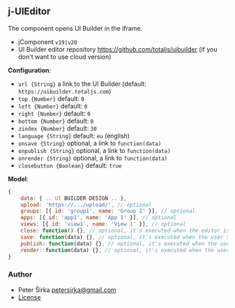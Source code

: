 ## j-UIEditor

The component opens UI Builder in the iframe.

- jComponent `v19|v20`
- UI Builder editor repository <https://github.com/totaljs/uibuilder> (if you don't want to use cloud version)

__Configuration__:

- `url {String}` a link to the UI Builder (default: `https://uibuilder.totaljs.com`)
- `top {Number}` default: `0`
- `left {Number}` default: `0`
- `right {Number}` default: `0`
- `bottom {Number}` default: `0`
- `zindex {Number}` default: `30`
- `language {String}` default: `eu` (english)
- `onsave {String}` optional, a link to `function(data)`
- `onpublish {String}` optional, a link to `function(data)`
- `onrender {String}` optional, a link to `function(data)`
- `closebutton {Boolean}` default: `true`

__Model__:

```js
{
	data: { .. UI BUILDER DESIGN .. },
	upload: 'https://.../upload/', // optional
	groups: [{ id: 'group1', name: 'Group 1' }], // optional
	apps: [{ id: 'app1', name: 'App 1' }], // optional
	views: [{ id: 'view1', name: 'View 1' }], // optional
	close: function() {}, // optional, it's executed when the editor is closed
	save: function(data) {}, // optional, it's executed when the user saves design
	publish: function(data) {}, // optional, it's executed when the user compiles design
	render: function(data) {}, // optional, it's executed when the user wants to preview a design
}
```

### Author

- Peter Širka <petersirka@gmail.com>
- [License](https://www.totaljs.com/license/)